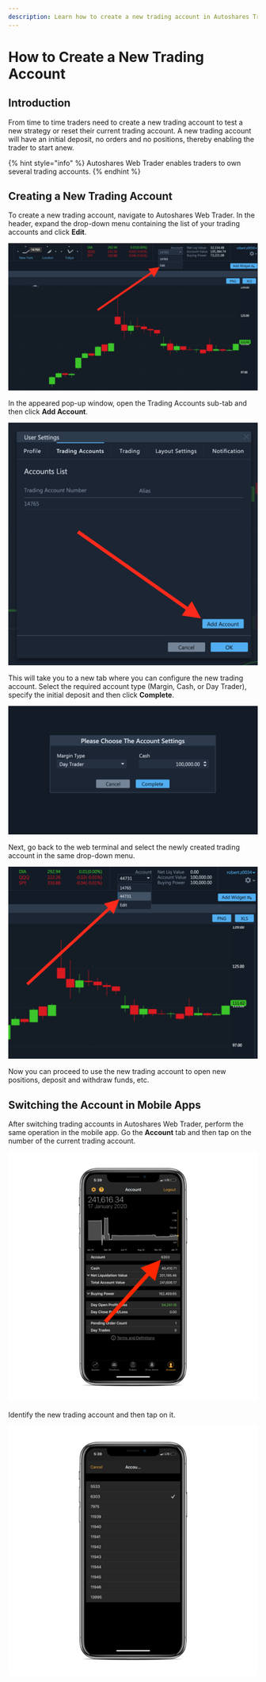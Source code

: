 ```yaml
---
description: Learn how to create a new trading account in Autoshares Trader
---
```


# How to Create a New Trading Account

## Introduction

From time to time traders need to create a new trading account to test a new strategy or reset their current trading account. A new trading account will have an initial deposit, no orders and no positions, thereby enabling the trader to start anew.

{% hint style="info" %}
Autoshares Web Trader enables traders to own several trading accounts.
{% endhint %}

## Creating a New Trading Account

To create a new trading account, navigate to Autoshares Web Trader. In the header, expand the drop-down menu containing the list of your trading accounts and click **Edit**.

![](../../../../.gitbook/assets/screenshot-2020-01-17-at-17.08.41.png)

In the appeared pop-up window, open the Trading Accounts sub-tab and then click **Add Account**.

![](../../../../.gitbook/assets/screenshot-2020-01-17-at-17.09.41.png)

This will take you to a new tab where you can configure the new trading account. Select the required account type \(Margin, Cash, or Day Trader\), specify the initial deposit and then click **Complete**.

![](../../../../.gitbook/assets/screenshot-2020-01-17-at-17.09.58.png)

Next, go back to the web terminal and select the newly created trading account in the same drop-down menu.

![](../../../../.gitbook/assets/screenshot-2020-01-17-at-17.10.21.png)

Now you can proceed to use the new trading account to open new positions, deposit and withdraw funds, etc.

## Switching the Account in Mobile Apps

After switching trading accounts in Autoshares Web Trader, perform the same operation in the mobile app. Go the **Account** tab and then tap on the number of the current trading account.

![](../../../../.gitbook/assets/img_0385_iphonexspacegrey_portrait.png)

Identify the new trading account and then tap on it.

![](../../../../.gitbook/assets/img_0386-4_iphonexspacegrey_portrait.png)

